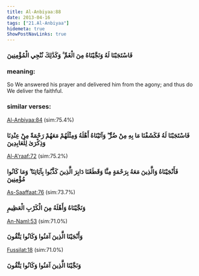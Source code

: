 ```yaml
---
title: Al-Anbiyaa:88
date: 2013-04-16
tags: ["21.Al-Anbiyaa"]
hidemeta: true 
ShowPostNavLinks: true 
---
```

### فَاسْتَجَبْنَا لَهُ وَنَجَّيْنَاهُ مِنَ الْغَمِّ ۚ وَكَذَٰلِكَ نُنْجِي الْمُؤْمِنِينَ
### meaning: 
So We answered his prayer and delivered him from the agony; and thus do We deliver the faithful.
### similar verses: 

[Al-Anbiyaa:84](/21/84) (sim:75.4%)

### فَاسْتَجَبْنَا لَهُ فَكَشَفْنَا مَا بِهِ مِنْ ضُرٍّ ۖ وَآتَيْنَاهُ أَهْلَهُ وَمِثْلَهُمْ مَعَهُمْ رَحْمَةً مِنْ عِنْدِنَا وَذِكْرَىٰ لِلْعَابِدِينَ

[Al-A'raaf:72](/7/72) (sim:75.2%)

### فَأَنْجَيْنَاهُ وَالَّذِينَ مَعَهُ بِرَحْمَةٍ مِنَّا وَقَطَعْنَا دَابِرَ الَّذِينَ كَذَّبُوا بِآيَاتِنَا ۖ وَمَا كَانُوا مُؤْمِنِينَ

[As-Saaffaat:76](/37/76) (sim:73.7%)

### وَنَجَّيْنَاهُ وَأَهْلَهُ مِنَ الْكَرْبِ الْعَظِيمِ

[An-Naml:53](/27/53) (sim:71.0%)

### وَأَنْجَيْنَا الَّذِينَ آمَنُوا وَكَانُوا يَتَّقُونَ

[Fussilat:18](/41/18) (sim:71.0%)

### وَنَجَّيْنَا الَّذِينَ آمَنُوا وَكَانُوا يَتَّقُونَ

